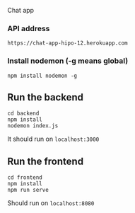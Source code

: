 Chat app
### API address
`https://chat-app-hipo-12.herokuapp.com`

### Install nodemon (-g means global)
```
npm install nodemon -g
```

## Run the backend
```
cd backend
npm install
nodemon index.js
```
It should run on `localhost:3000`

## Run the frontend
```
cd frontend
npm install 
npm run serve
```
Should run on `localhost:8080`